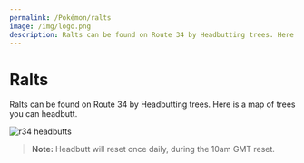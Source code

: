 ```yaml
---
permalink: /Pokémon/ralts
image: /img/logo.png
description: Ralts can be found on Route 34 by Headbutting trees. Here is a map of trees you can headbutt.
---
```


# Ralts

Ralts can be found on Route 34 by Headbutting trees. Here is a map of trees you can headbutt.

![r34 headbutts](https://i.imgur.com/U9SKyOD.jpg)

> __Note:__ Headbutt will reset once daily, during the 10am GMT reset.
